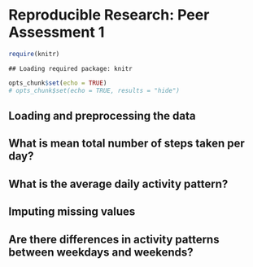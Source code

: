 # Reproducible Research: Peer Assessment 1


```r
require(knitr)
```

```
## Loading required package: knitr
```

```r
opts_chunk$set(echo = TRUE)
# opts_chunk$set(echo = TRUE, results = "hide")
```

## Loading and preprocessing the data



## What is mean total number of steps taken per day?



## What is the average daily activity pattern?



## Imputing missing values



## Are there differences in activity patterns between weekdays and weekends?
